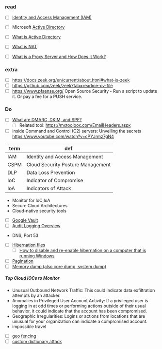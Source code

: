 ### read
- [ ] [Identity and Access Management (IAM) ](https://www.fortinet.com/resources/cyberglossary/identity-and-access-management)
- [ ] Microsoft [Active Directory](https://learn.microsoft.com/en-us/windows-server/identity/ad-ds/get-started/virtual-dc/active-directory-domain-services-overview)
- [ ] [What is Active Directory](https://www.quest.com/solutions/active-directory/what-is-active-directory.aspx)
- [ ] [What is NAT ](https://www.comptia.org/content/guides/what-is-network-address-translation)
- [ ] [What is a Proxy Server and How Does it Work?](https://www.varonis.com/blog/what-is-a-proxy-server)


### extra
- [ ] https://docs.zeek.org/en/current/about.html#what-is-zeek
- [ ] https://github.com/zeek/zeek?tab=readme-ov-file
- [ ] https://www.pfsense.org/ Open Source Security
      - Run a script to update it. Or pay a fee for a PUSH service.

### Do
- [ ] [What are DMARC, DKIM, and SPF?](https://www.cloudflare.com/learning/email-security/dmarc-dkim-spf/)
    - [ ] Related tool: https://mxtoolbox.com/EmailHeaders.aspx
- [ ] Inside Command and Control (C2) servers: Unveiling the secrets https://www.youtube.com/watch?v=cPYJrmz7gN4

|term|def|
|-|-|
|IAM |Identity and Access Management|
|CSPM | Cloud Security Posture Management |
|DLP | Data Loss Prevention|
|IoC | Indicator of Compromise |
|IoA | Indicators of Attack |

- Monitor for IoC,IoA
- Secure Cloud Architectures
- Cloud-native security tools
- [ ] [Google Vault ](https://support.google.com/a/answer/2462365?hl=en)
- [ ] [Audit Logging Overview](https://www.datadoghq.com/knowledge-center/audit-logging/)
- DNS, Port 53
- [ ] [Hibernation files](https://www.sciencedirect.com/topics/computer-science/hibernation-file)
    - [ ] [How to disable and re-enable hibernation on a computer that is running Windows](https://learn.microsoft.com/en-us/troubleshoot/windows-client/setup-upgrade-and-drivers/disable-and-re-enable-hibernation)
- [ ] [Pagination](https://www.techtarget.com/whatis/definition/pagination)
- [ ] [Memory dump (also core dump, system dump)](https://nordvpn.com/cybersecurity/glossary/memory-dump/)

##### Top Cloud IOCs to Monitor
- Unusual Outbound Network Traffic: This could indicate data exfiltration attempts
by an attacker.
- Anomalies in Privileged User Account Activity: If a privileged user is logging in at
odd times or performing actions outside of their usual behavior, it could indicate
that the account has been compromised.
- Geographic Irregularities: Logins or actions from locations that are unusual for
your organization can indicate a compromised account.
- impossible travel
- [ ] [geo fencing](https://www.paubox.com/blog/the-role-of-geofencing-in-cybersecurity)
- [ ] [custom dictionary attack](https://www.hackers-arise.com/post/password-cracking-creating-a-custom-wordlist-with-crunch) 
